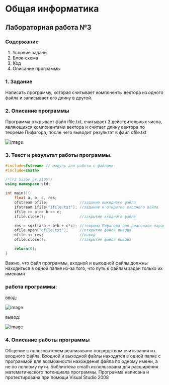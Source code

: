# Общая информатика

## Лабораторная работа №3

### Содержание

1. Условие задачи
2. Блок-схема
3. Код
4. Описание программы

### 1. Задание

Написать программу, которая считывает компоненты вектора из одного файла и записывает его длину в другой.

### 2. Описание программы

Программа открывает файл ifile.txt, считывает 3 действительных числа, являющихся компонентами вектора и считает длину вектора по теореме Пифагора, после чего выводит результат в файл ofile.txt

![image](https://user-images.githubusercontent.com/99638973/172989715-e97c5d17-3d4f-4b6d-9284-4dea8708e3a7.png)

### 3. Текст и результат работы программы.

```c++
#include<fstream> // модуль для работы с файлами
#include<cmath>

/*lr3 Sizov gr.2105*/
using namespace std;

int main(){
	float a, b, c, res;
	ofstream ofile;              //задание выходного файла
	ifstream ifile("ifile.txt"); //задание и открытие входного вайла
	ifile >> a >> b >> c;
	ifile.close();               //закрытие входного файла

	res = sqrt(a*a + b*b + c*c); //теорема Пифагора для диагонали параллелепипеда
	ofile.open("ofile.txt");     //открытие файла вывода
	ofile << res;                //вывод
	ofile.close();               //закрытие файла вывода

	return(0);
}
```
Важно, что файл программы, входной и выходной файлы должны находиться в одной папке из-за того, что путь к файлам задан только их именами

### работа программы:

ввод:

![image](https://user-images.githubusercontent.com/99638973/172988670-829dd230-5ec6-457e-920e-0d8ac58eca52.png)

вывод:

![image](https://user-images.githubusercontent.com/99638973/172988720-2552d789-ac96-4dbd-bec5-a2cd1e509640.png)

### 4. Описание работы программы

Общение с пользователем реализовано посредством считывания из входного файла.
Входной и выходной файлы находятся в одной папке с программой для возможности нахождения файла по одному имени, а не по полному пути.
Библиотека cmath использована для расширения математического потенциала программы.
Программа написана и протестирована при помощи Visual Studio 2008
